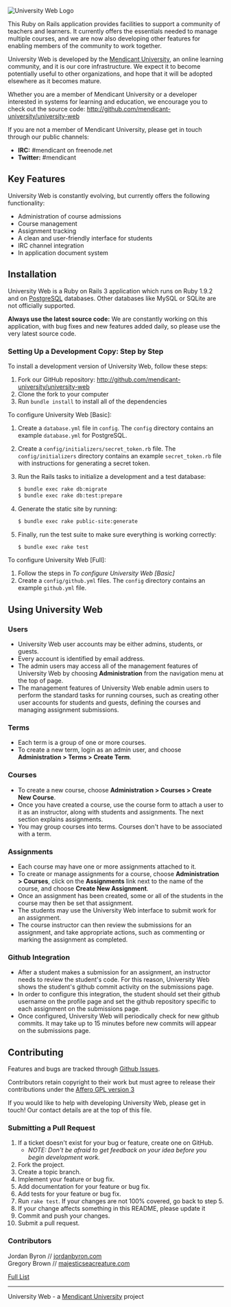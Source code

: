 ![University Web Logo](https://github.com/mendicant-university/university-web/raw/master/doc/university-web.png)

This Ruby on Rails application provides facilities to support a community of
teachers and learners. It currently offers the essentials needed to manage
multiple courses, and we are now also developing other features for enabling
members of the community to work together.

University Web is developed by the
[Mendicant University](http://mendicantuniversity.org), an
online learning community, and it is our core infrastructure.
We expect it to become potentially useful to other organizations, and hope that
it will be adopted elsewhere as it becomes mature.

Whether you are a member of Mendicant University or a developer interested in
systems for learning and education, we encourage you to check out the source
code: <http://github.com/mendicant-university/university-web>

If you are not a member of Mendicant University, please get in touch through our
public channels:

- **IRC:** #mendicant on freenode.net
- **Twitter:** #mendicant

## Key Features

University Web is constantly evolving, but currently offers the following
functionality:

- Administration of course admissions
- Course management
- Assignment tracking
- A clean and user-friendly interface for students
- IRC channel integration
- In application document system

## Installation

University Web is a Ruby on Rails 3 application which runs on Ruby 1.9.2 and on
[PostgreSQL](http://www.postgresql.org) databases. Other databases like MySQL
or SQLite are not officially supported.

**Always use the latest source code:** We are constantly working on this
application, with bug fixes and new features added daily, so please use the
very latest source code.

### Setting Up a Development Copy: Step by Step

To install a development version of University Web, follow these steps:

1. Fork our GitHub repository: <http://github.com/mendicant-university/university-web>
2. Clone the fork to your computer
3. Run `bundle install` to install all of the dependencies

To configure University Web [Basic]:

1. Create a `database.yml` file in `config`. The `config` directory contains
   an example `database.yml` for PostgreSQL.
2. Create a `config/initializers/secret_token.rb` file. The
   `config/initializers` directory contains an example `secret_token.rb` file
   with instructions for generating a secret token.
3. Run the Rails tasks to initialize a development and a test database:

    ```bash
    $ bundle exec rake db:migrate
    $ bundle exec rake db:test:prepare
    ```

4. Generate the static site by running:

    ```bash
    $ bundle exec rake public-site:generate
    ```

5. Finally, run the test suite to make sure everything is working correctly:

    ```bash
    $ bundle exec rake test
    ```

To configure University Web [Full]:

1. Follow the steps in _To configure University Web [Basic]_
2. Create a `config/github.yml` files. The `config` directory contains an
   example `github.yml` file.

## Using University Web

### Users

- University Web user accounts may be either admins, students, or guests.
- Every account is identified by email address.
- The admin users may access all of the management features of University Web by
  choosing **Administration** from the navigation menu at the top of page.
- The management features of University Web enable admin users to perform the
  standard tasks for running courses, such as creating other user accounts for
  students and guests, defining the courses and managing assignment submissions.

### Terms

- Each term is a group of one or more courses.
- To create a new term, login as an admin user, and choose
  **Administration > Terms > Create Term**.

### Courses

- To create a new course, choose **Administration > Courses > Create New Course**.
- Once you have created a course, use the course form to attach a user to it as
  an instructor, along with students and assignments. The next section explains
  assignments.
- You may group courses into terms. Courses don't have to be associated with a
  term.

### Assignments

- Each course may have one or more assignments attached to it.
- To create or manage assignments for a course, choose
  **Administration > Courses**, click on the **Assignments** link next to the
  name of the course, and choose **Create New Assignment**.
- Once an assignment has been created, some or all of the students in the course
  may then be set that assignment.
- The students may use the University Web interface to submit work for an
  assignment.
- The course instructor can then review the submissions for an assignment, and
  take appropriate actions, such as commenting or marking the assignment as
  completed.

### Github Integration

- After a student makes a submission for an assignment, an instructor needs
  to review the student's code. For this reason, University Web shows the
  student's github commit activity on the submissions page.
- In order to configure this integration, the student should set their
  github username on the profile page and set the github repository specific to
  each assignment on the submissions page.
- Once configured, University Web will periodically check for new github commits.
  It may take up to 15 minutes before new commits will appear on the submissions
  page.

## Contributing

Features and bugs are tracked through [Github Issues](https://github.com/mendicant-university/university-web/issues).

Contributors retain copyright to their work but must agree to release their
contributions under the [Affero GPL version 3](http://www.gnu.org/licenses/agpl.html)

If you would like to help with developing University Web, please get in touch!
Our contact details are at the top of this file.

### Submitting a Pull Request

1. If a ticket doesn't exist for your bug or feature, create one on GitHub.
    - _NOTE: Don't be afraid to get feedback on your idea before you begin development work._
2. Fork the project.
3. Create a topic branch.
4. Implement your feature or bug fix.
5. Add documentation for your feature or bug fix.
6. Add tests for your feature or bug fix.
7. Run `rake test`. If your changes are not 100% covered, go back to step 5.
8. If your change affects something in this README, please update it
9. Commit and push your changes.
10. Submit a pull request.

### Contributors

Jordan Byron // [jordanbyron.com](http://jordanbyron.com) <br/>
Gregory Brown // [majesticseacreature.com](http://majesticseacreature.com/)

[Full List](https://github.com/mendicant-university/university-web/contributors)

------

University Web - a [Mendicant University](http://mendicantuniversity.org) project
